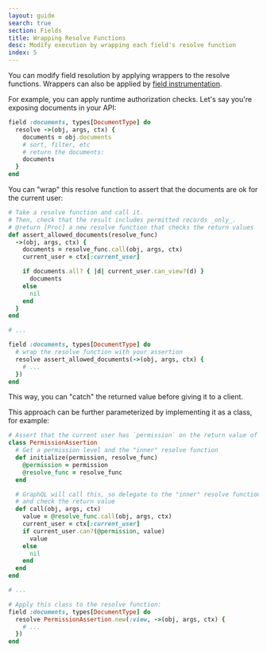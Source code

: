 ```yaml
---
layout: guide
search: true
section: Fields
title: Wrapping Resolve Functions
desc: Modify execution by wrapping each field's resolve function
index: 5
---
```


You can modify field resolution by applying wrappers to the resolve functions. Wrappers can also be applied by [field instrumentation]({{site.baseurl}}/fields/instrumentation.html).

For example, you can apply runtime authorization checks. Let's say you're exposing documents in your API:

```ruby
field :documents, types[DocumentType] do
  resolve ->(obj, args, ctx) {
    documents = obj.documents
    # sort, filter, etc
    # return the documents:
    documents
  }
end
```

You can "wrap" this resolve function to assert that the documents are ok for the current user:

```ruby
# Take a resolve function and call it.
# Then, check that the result includes permitted records _only_.
# @return [Proc] a new resolve function that checks the return values
def assert_allowed_documents(resolve_func)
  ->(obj, args, ctx) {
    documents = resolve_func.call(obj, args, ctx)
    current_user = ctx[:current_user]

    if documents.all? { |d| current_user.can_view?(d) }
      documents
    else
      nil
    end
  }
end

# ...

field :documents, types[DocumentType] do
  # wrap the resolve function with your assertion
  resolve assert_allowed_documents(->(obj, args, ctx) {
    # ...
  })
end
```

This way, you can "catch" the returned value before giving it to a client.

This approach can be further parameterized by implementing it as a class, for example:

```ruby
# Assert that the current user has `permission` on the return value of `block`
class PermissionAssertion
  # Get a permission level and the "inner" resolve function
  def initialize(permission, resolve_func)
    @permission = permission
    @resolve_func = resolve_func
  end

  # GraphQL will call this, so delegate to the "inner" resolve function
  # and check the return value
  def call(obj, args, ctx)
    value = @resolve_func.call(obj, args, ctx)
    current_user = ctx[:current_user]
    if current_user.can?(@permission, value)
      value
    else
      nil
    end
  end
end

# ...

# Apply this class to the resolve function:
field :documents, types[DocumentType] do
  resolve PermissionAssertion.new(:view, ->(obj, args, ctx) {
    # ...
  })
end
```
